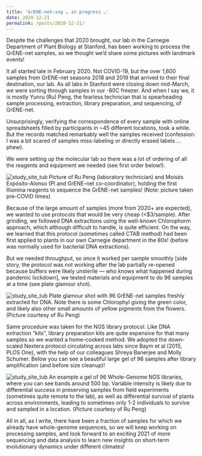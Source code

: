 ```yaml
---
title: 'GrENE-net–ing … in progress …'
date: 2020-12-21
permalink: /posts/2020-12-21/
---
```


Despite the challenges that 2020 brought, our lab in the Carnegie Department of Plant Biology at Stanford, has been working to process the GrENE-net samples, so we thought we’d share some pictures with landmark events!

It all started late in February 2020. Not COVID-19, but the over 1,600 samples from GrENE-net seasons 2018 and 2019 that arrived to their final destination, our lab. As all labs in Stanford were closing down mid-March, we were sorting through samples in our -80C freezer. And when I say we, it is mostly Yunru (Ru) Peng, the fearless technician that is spearheading sample processing, extraction, library preparation, and sequencing, of GrENE-net.

Unsurprisingly, verifying the correspondence of every sample with online spreadsheets filled by participants in ~45 different locations, took a while. But the records matched remarkably well the samples received (confession: I was a bit scared of samples miss-labeling or directly erased labels … phew).

We were setting up the molecular lab so there was a lot of ordering of all the reagents and equipment we needed (see first order below!).

![study_site_tub](https://i.imgur.com/I5W43GH.png)
Picture of Ru Peng (laboratory technician) and Moisés Expósito-Alonso (PI and GrENE-net co-coordinator), holding the first Illumina reagents to sequence the GrENE-net samples! (Note: picture taken pre-COVID times)

Because of the large amount of samples (more from 2020+ are expected), we wanted to use protocols that would be very cheap (<$3/sample). After grinding, we followed DNA extractions using the well-known Chlorophorm approach, which although difficult to handle, is quite efficient. On the way, we learned that this protocol (sometimes called CTAB method) had been first applied to plants in our own Carnegie department in the 80s! (before was normally used for bacterial DNA extractions).

But we needed throughput, so once it worked per sample smoothly [side story, the protocol was not working after the lab partially re-opened because buffers were likely unsterile — who knows what happened during pandemic lockdown], we tested materials and equipment to do 96 samples at a time (see plate glamour shot).

![study_site_tub](https://i.imgur.com/Y9900qL.png)
Plate glamour shot with 96 GrENE-net samples freshly extracted for DNA. Note there is some Chlorophyl giving the green color, and likely also other small amounts of yellow pigments from the flowers. (Picture courtesy of Ru Peng)

Same procedure was taken for the NGS library protocol. Like DNA extraction “kits”, library preparation kits are quite expensive for that many samples so we wanted a home-cooked method. We adopted the down-scaled Nextera protocol circulating across labs since Baym et al (2015, PLOS One), with the help of our colleagues Shreya Banerjee and Molly Schumer. Below you can see a beautiful large gel of 96 samples after library amplification (and before size cleanup)!

![study_site_tub](https://i.imgur.com/6sMtWr0.png)
An example a gel of 96 Whole-Genome NGS libraries, where you can see bands around 500 bp. Variable intensity is likely due to differential success in preserving samples from field experiments (sometimes quite remote to the lab), as well as differential survival of plants across environments, leading to sometimes only 1-2 individuals to survive and sampled in a location. (Picture courtesy of Ru Peng)

All in all, as I write, there have been a fraction of samples for which we already have whole-genome sequences, so we will keep working on processing samples, and look forward to an exciting 2021 of more sequencing and data analysis to learn new insights on short-term evolutionary dynamics under different climates!

